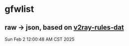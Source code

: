 # gfwlist
## raw -> json, based on [v2ray-rules-dat](https://github.com/Loyalsoldier/v2ray-rules-dat)
Sun Feb  2 12:00:48 AM CST 2025

